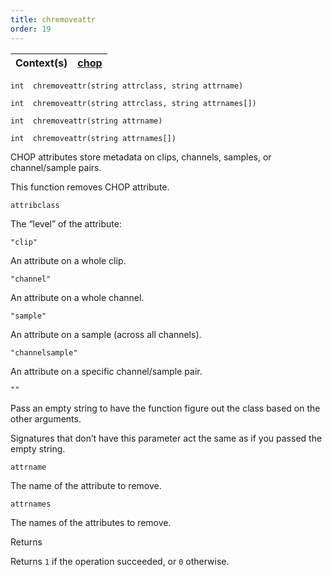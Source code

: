 ```yaml
---
title: chremoveattr
order: 19
---
```

| Context(s) | [chop](../contexts/chop.html) |
| --- | --- |

`int  chremoveattr(string attrclass, string attrname)`

`int  chremoveattr(string attrclass, string attrnames[])`

`int  chremoveattr(string attrname)`

`int  chremoveattr(string attrnames[])`

CHOP attributes store metadata on clips, channels, samples, or channel/sample pairs.

This function removes CHOP attribute.

`attribclass`

The “level” of the attribute:

`"clip"`

An attribute on a whole clip.

`"channel"`

An attribute on a whole channel.

`"sample"`

An attribute on a sample (across all channels).

`"channelsample"`

An attribute on a specific channel/sample pair.

`""`

Pass an empty string to have the function figure out the class based on the other arguments.

Signatures that don’t have this parameter act the same as if you passed the empty string.

`attrname`

The name of the attribute to remove.

`attrnames`

The names of the attributes to remove.

Returns

Returns `1` if the operation succeeded, or `0` otherwise.

